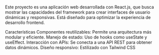 Este proyecto es una aplicación web desarrollada con React.js, que busca mostrar las capacidades del framework para crear interfaces de usuario dinámicas y responsivas. Está diseñado para optimizar la experiencia de desarrollo frontend.

Características
Componentes reutilizables: Permite una arquitectura más modular y eficiente.
Manejo de estado: Uso de hooks como useState y useEffect.
Interacción con APIs: Se conecta a una API REST para obtener datos dinámicos.
Diseño responsivo: Estilizado con Tailwind CSS
